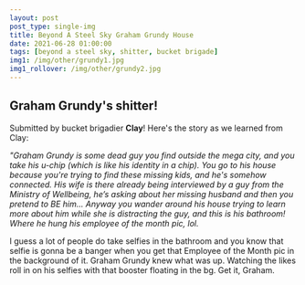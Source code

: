 ```yaml
---
layout: post
post_type: single-img
title: Beyond A Steel Sky Graham Grundy House
date: 2021-06-28 01:00:00
tags: [beyond a steel sky, shitter, bucket brigade]
img1: /img/other/grundy1.jpg
img1_rollover: /img/other/grundy2.jpg
---
```

## Graham Grundy's shitter!

Submitted by bucket brigadier **Clay**! Here's the story as we learned from Clay: 

*"Graham Grundy is some dead guy you find outside the mega city, and you take his u-chip (which is like his identity in a chip). You go to his house because you're trying to find these missing kids, and he's somehow connected. His wife is there already being interviewed by a guy from the Ministry of Wellbeing, he’s asking about her missing husband and then you pretend to BE him... Anyway you wander around his house trying to learn more about him while she is distracting the guy, and this is his bathroom! Where he hung his employee of the month pic, lol.* 

I guess a lot of people do take selfies in the bathroom and you know that selfie is gonna be a banger when you get that Employee of the Month pic in the background of it. Graham Grundy knew what was up. Watching the likes roll in on his selfies with that booster floating in the bg. Get it, Graham. 
